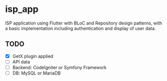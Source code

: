 # isp_app

ISP application using Flutter with BLoC and Repository design patterns, with a basic implementation including authentication and display of user data.

## TODO

- [x] GetX plugin applied
- [ ] API data
- [ ] Backend: CodeIgniter or Symfony Framework
- [ ] DB: MySQL or MariaDB
